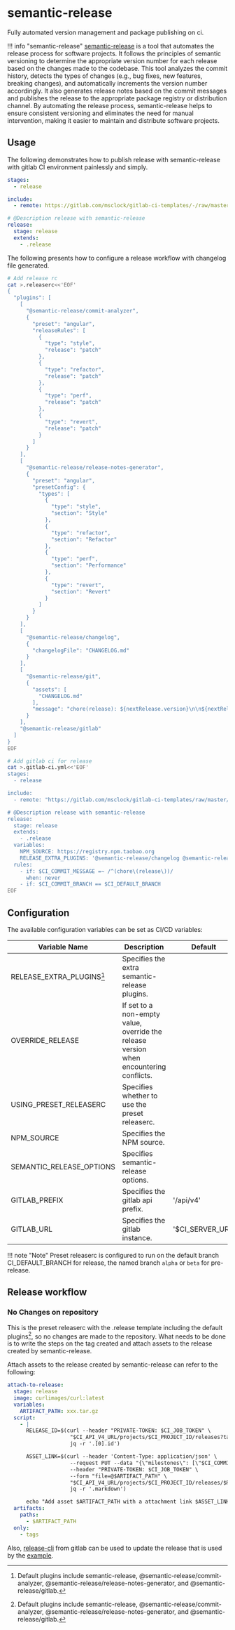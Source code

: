# semantic-release

Fully automated version management and package publishing on ci.

!!! info "semantic-release"
    [semantic-release](https://github.com/semantic-release/semantic-release) is a tool that automates the release process for software projects. It follows the principles of semantic versioning to determine the appropriate version number for each release based on the changes made to the codebase. This tool analyzes the commit history, detects the types of changes (e.g., bug fixes, new features, breaking changes), and automatically increments the version number accordingly. It also generates release notes based on the commit messages and publishes the release to the appropriate package registry or distribution channel. By automating the release process, semantic-release helps to ensure consistent versioning and eliminates the need for manual intervention, making it easier to maintain and distribute software projects.

## Usage

The following demonstrates how to publish release with semantic-release with gitlab CI environment painlessly and simply.

```yaml
stages:
  - release

include:
  - remote: https://gitlab.com/msclock/gitlab-ci-templates/-/raw/master/templates/Release.gitlab-ci.yml

# @Description release with semantic-release
release:
  stage: release
  extends:
    - .release
```

The following presents how to configure a release workflow with changelog file generated.

```bash
# Add release rc
cat >.releaserc<<'EOF'
{
  "plugins": [
    [
      "@semantic-release/commit-analyzer",
      {
        "preset": "angular",
        "releaseRules": [
          {
            "type": "style",
            "release": "patch"
          },
          {
            "type": "refactor",
            "release": "patch"
          },
          {
            "type": "perf",
            "release": "patch"
          },
          {
            "type": "revert",
            "release": "patch"
          }
        ]
      }
    ],
    [
      "@semantic-release/release-notes-generator",
      {
        "preset": "angular",
        "presetConfig": {
          "types": [
            {
              "type": "style",
              "section": "Style"
            },
            {
              "type": "refactor",
              "section": "Refactor"
            },
            {
              "type": "perf",
              "section": "Performance"
            },
            {
              "type": "revert",
              "section": "Revert"
            }
          ]
        }
      }
    ],
    [
      "@semantic-release/changelog",
      {
        "changelogFile": "CHANGELOG.md"
      }
    ],
    [
      "@semantic-release/git",
      {
        "assets": [
          "CHANGELOG.md"
        ],
        "message": "chore(release): ${nextRelease.version}\n\n${nextRelease.notes}"
      }
    ],
    "@semantic-release/gitlab"
  ]
}
EOF

# Add gitlab ci for release
cat >.gitlab-ci.yml<<'EOF'
stages:
  - release

include:
  - remote: "https://gitlab.com/msclock/gitlab-ci-templates/raw/master/templates/common.yml"

# @Description release with semantic-release
release:
  stage: release
  extends:
    - .release
  variables:
    NPM_SOURCE: https://registry.npm.taobao.org
    RELEASE_EXTRA_PLUGINS: '@semantic-release/changelog @semantic-release/git'
  rules:
    - if: $CI_COMMIT_MESSAGE =~ /^(chore\(release\))/
      when: never
    - if: $CI_COMMIT_BRANCH == $CI_DEFAULT_BRANCH
EOF
```

## Configuration

The available configuration variables can be set as CI/CD variables:

| Variable Name             | Description                                                                            | Default          |
|---------------------------|----------------------------------------------------------------------------------------|------------------|
| RELEASE_EXTRA_PLUGINS[^1] | Specifies the extra semantic-release plugins.                                          |                  |
| OVERRIDE_RELEASE          | If set to a non-empty value, override the release version when encountering conflicts. |                  |
| USING_PRESET_RELEASERC    | Specifies whether to use the preset releaserc.                                         |                  |
| NPM_SOURCE                | Specifies the NPM source.                                                              |                  |
| SEMANTIC_RELEASE_OPTIONS  | Specifies semantic-release options.                                                    |                  |
| GITLAB_PREFIX             | Specifies the gitlab api prefix.                                                       | '/api/v4'        |
| GITLAB_URL                | Specifies the gitlab instance.                                                         | '$CI_SERVER_URL' |

!!! note "Note"
    Preset releaserc is configured to run on the default branch CI_DEFAULT_BRANCH for release, the named branch `alpha` or `beta` for pre-release.

## Release workflow

### No Changes on repository

This is the preset releaserc with the .release template including the default plugins[^1], so no changes are made to the repository. What needs to be done is to write the steps on the tag created and attach assets to the release created by semantic-release.

Attach assets to the release created by semantic-release can refer to the following:

```yaml
attach-to-release:
  stage: release
  image: curlimages/curl:latest
  variables:
    ARTIFACT_PATH: xxx.tar.gz
  script:
    - |
      RELEASE_ID=$(curl --header "PRIVATE-TOKEN: $CI_JOB_TOKEN" \
                    "$CI_API_V4_URL/projects/$CI_PROJECT_ID/releases?tag_name=$CI_COMMIT_TAG" | \
                    jq -r '.[0].id')

      ASSET_LINK=$(curl --header 'Content-Type: application/json' \
                    --request PUT --data "{\"milestones\": [\"$CI_COMMIT_TAG\"]}" \
                    --header "PRIVATE-TOKEN: $CI_JOB_TOKEN" \
                    --form "file=@$ARTIFACT_PATH" \
                    "$CI_API_V4_URL/projects/$CI_PROJECT_ID/releases/$RELEASE_ID/assets/links" | \
                    jq -r '.markdown')

      echo "Add asset $ARTIFACT_PATH with a attachment link $ASSET_LINK to $RELEASE_ID"
  artifacts:
    paths:
      - $ARTIFACT_PATH
  only:
    - tags
```

Also, [release-cli](https://docs.gitlab.com/ee/user/project/releases/release_cli.html) from gitlab can be used to update the release that is used by the [example](https://gitlab.com/gitlab-org/release-cli/-/tree/master/docs/examples/release-assets-as-generic-package/).

[^1]: Default plugins include semantic-release, @semantic-release/commit-analyzer, @semantic-release/release-notes-generator, and @semantic-release/gitlab.
